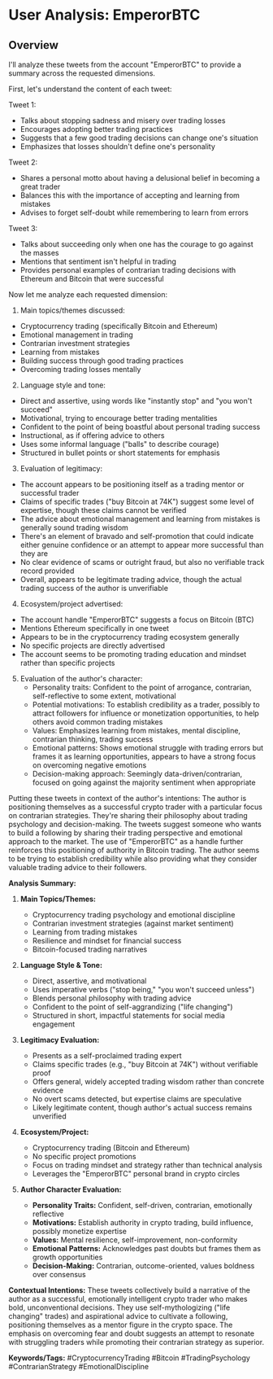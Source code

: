 # User Analysis: EmperorBTC

## Overview

<think>
I'll analyze these tweets from the account "EmperorBTC" to provide a summary across the requested dimensions.

First, let's understand the content of each tweet:

Tweet 1:
- Talks about stopping sadness and misery over trading losses
- Encourages adopting better trading practices
- Suggests that a few good trading decisions can change one's situation
- Emphasizes that losses shouldn't define one's personality

Tweet 2:
- Shares a personal motto about having a delusional belief in becoming a great trader
- Balances this with the importance of accepting and learning from mistakes
- Advises to forget self-doubt while remembering to learn from errors

Tweet 3:
- Talks about succeeding only when one has the courage to go against the masses
- Mentions that sentiment isn't helpful in trading
- Provides personal examples of contrarian trading decisions with Ethereum and Bitcoin that were successful

Now let me analyze each requested dimension:

1. Main topics/themes discussed:
- Cryptocurrency trading (specifically Bitcoin and Ethereum)
- Emotional management in trading
- Contrarian investment strategies
- Learning from mistakes
- Building success through good trading practices
- Overcoming trading losses mentally

2. Language style and tone:
- Direct and assertive, using words like "instantly stop" and "you won't succeed"
- Motivational, trying to encourage better trading mentalities
- Confident to the point of being boastful about personal trading success
- Instructional, as if offering advice to others
- Uses some informal language ("balls" to describe courage)
- Structured in bullet points or short statements for emphasis

3. Evaluation of legitimacy:
- The account appears to be positioning itself as a trading mentor or successful trader
- Claims of specific trades ("buy Bitcoin at 74K") suggest some level of expertise, though these claims cannot be verified
- The advice about emotional management and learning from mistakes is generally sound trading wisdom
- There's an element of bravado and self-promotion that could indicate either genuine confidence or an attempt to appear more successful than they are
- No clear evidence of scams or outright fraud, but also no verifiable track record provided
- Overall, appears to be legitimate trading advice, though the actual trading success of the author is unverifiable

4. Ecosystem/project advertised:
- The account handle "EmperorBTC" suggests a focus on Bitcoin (BTC)
- Mentions Ethereum specifically in one tweet
- Appears to be in the cryptocurrency trading ecosystem generally
- No specific projects are directly advertised
- The account seems to be promoting trading education and mindset rather than specific projects

5. Evaluation of the author's character:
   - Personality traits: Confident to the point of arrogance, contrarian, self-reflective to some extent, motivational
   - Potential motivations: To establish credibility as a trader, possibly to attract followers for influence or monetization opportunities, to help others avoid common trading mistakes
   - Values: Emphasizes learning from mistakes, mental discipline, contrarian thinking, trading success
   - Emotional patterns: Shows emotional struggle with trading errors but frames it as learning opportunities, appears to have a strong focus on overcoming negative emotions
   - Decision-making approach: Seemingly data-driven/contrarian, focused on going against the majority sentiment when appropriate

Putting these tweets in context of the author's intentions:
The author is positioning themselves as a successful crypto trader with a particular focus on contrarian strategies. They're sharing their philosophy about trading psychology and decision-making. The tweets suggest someone who wants to build a following by sharing their trading perspective and emotional approach to the market. The use of "EmperorBTC" as a handle further reinforces this positioning of authority in Bitcoin trading. The author seems to be trying to establish credibility while also providing what they consider valuable trading advice to their followers.
</think>

**Analysis Summary:**

1. **Main Topics/Themes:**
   - Cryptocurrency trading psychology and emotional discipline
   - Contrarian investment strategies (against market sentiment)
   - Learning from trading mistakes
   - Resilience and mindset for financial success
   - Bitcoin-focused trading narratives

2. **Language Style & Tone:**
   - Direct, assertive, and motivational
   - Uses imperative verbs ("stop being," "you won't succeed unless")
   - Blends personal philosophy with trading advice
   - Confident to the point of self-aggrandizing ("life changing")
   - Structured in short, impactful statements for social media engagement

3. **Legitimacy Evaluation:**
   - Presents as a self-proclaimed trading expert
   - Claims specific trades (e.g., "buy Bitcoin at 74K") without verifiable proof
   - Offers general, widely accepted trading wisdom rather than concrete evidence
   - No overt scams detected, but expertise claims are speculative
   - Likely legitimate content, though author's actual success remains unverified

4. **Ecosystem/Project:**
   - Cryptocurrency trading (Bitcoin and Ethereum)
   - No specific project promotions
   - Focus on trading mindset and strategy rather than technical analysis
   - Leverages the "EmperorBTC" personal brand in crypto circles

5. **Author Character Evaluation:**
   - **Personality Traits:** Confident, self-driven, contrarian, emotionally reflective
   - **Motivations:** Establish authority in crypto trading, build influence, possibly monetize expertise
   - **Values:** Mental resilience, self-improvement, non-conformity
   - **Emotional Patterns:** Acknowledges past doubts but frames them as growth opportunities
   - **Decision-Making:** Contrarian, outcome-oriented, values boldness over consensus

**Contextual Intentions:**
These tweets collectively build a narrative of the author as a successful, emotionally intelligent crypto trader who makes bold, unconventional decisions. They use self-mythologizing ("life changing" trades) and aspirational advice to cultivate a following, positioning themselves as a mentor figure in the crypto space. The emphasis on overcoming fear and doubt suggests an attempt to resonate with struggling traders while promoting their contrarian strategy as superior.

**Keywords/Tags:**
#CryptocurrencyTrading #Bitcoin #TradingPsychology #ContrarianStrategy #EmotionalDiscipline